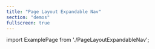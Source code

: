 ```yaml
---
title: "Page Layout Expandable Nav"
section: "demos"
fullscreen: true
---
```


import ExamplePage from './PageLayoutExpandableNav';

<ExamplePage />